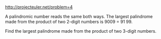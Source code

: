 http://projecteuler.net/problem=4

A palindromic number reads the same both ways.
The largest palindrome made from the product of two 2-digit numbers is 9009 = 91 99.

Find the largest palindrome made from the product of two 3-digit numbers.
